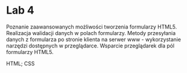 # Lab 4
Poznanie zaawansowanych możliwości tworzenia formularzy HTML5.
Realizacja walidacji danych w polach formularzy.
Metody przesyłania danych z formularza po stronie klienta na serwer www - wykorzystanie narzędzi dostępnych w przeglądarce.
Wsparcie przeglądarek dla pól formularzy HTML5. </br>

HTML; CSS
